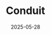 ---  
layout: startup_page  
title: "Conduit"  
id: "conduitpay.com"  
permalink: "/conduitconduitpay.com05282025/"  
website: "https://conduitpay.com/"  
funding_round: "Series A"  
funding_amount: "$36M"  
investors: "Dragonfly, Altos Ventures, Sound Ventures, Commerce Ventures, DCG, Circle Ventures, Helios Digital Ventures, Portage Ventures"  
about: "Conduit is a cross-border payment platform that utilizes stablecoins to provide businesses with faster, cheaper, and more reliable international transactions compared to the traditional SWIFT system. The platform connects banks, local payment rails, and blockchains to facilitate near-instant global transfers across various payment networks, including USD-denominated and local payment systems."  
markets: "Fintech, Payments, Blockchain, Financial Services"  
hq: "Boston, Massachusetts, United States"  
founded_year: "2021"  
linkedin: "https://www.linkedin.com/company/conduit-financial"  
twitter: ""  
instagram: ""  
facebook: ""  
crunchbase: "https://www.crunchbase.com/organization/conduit-6c44"  
pitchbook: ""  

date_display: "28-May-2025"  
date: "2025-05-28"

# SEO Optimization  
meta_title: "Conduit - Series A Funding ($36M)"  
meta_description: "Conduit, Conduit is a cross-border payment platform that utilizes stablecoins to provide businesses with faster, cheaper, and more reliable international trans..."  
meta_keywords: "Conduit, Fintech, Payments, Blockchain, Financial Services, Series A funding"  
canonical_url: "https://startup.projectstartups.com/conduitconduitpay.com05282025/"  
---